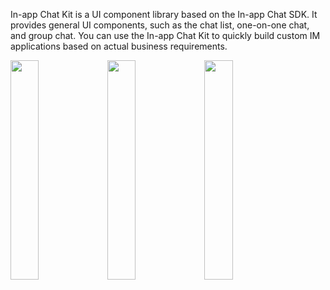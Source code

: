 
In-app Chat Kit is a UI component library based on the In-app Chat SDK. It provides general UI components, such as the chat list, one-on-one chat, and group chat. You can use the In-app Chat Kit to quickly build custom IM applications based on actual business requirements.

<img src="/Pics/ZIMKit/ZIMLKit_image1_EN.png" width="30%">

<img src="/Pics/ZIMKit/ZIMLKit_image2_EN.png" width="30%">

<img src="/Pics/ZIMKit/ZIMLKit_image3_EN.png" width="30%">

